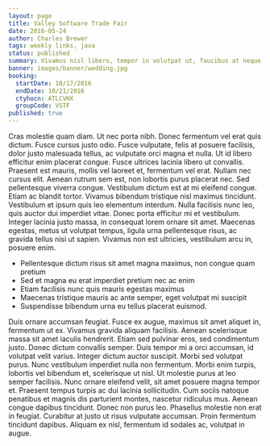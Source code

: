 ```yaml
---
layout: page
title: Valley Software Trade Fair
date: 2016-05-24
author: Charles Brewer
tags: weekly links, java
status: published
summary: Vivamus nisl libero, tempor in volutpat ut, faucibus at neque.
banner: images/banner/wedding.jpg
booking:
  startDate: 10/17/2016
  endDate: 10/21/2016
  ctyhocn: ATLCVHX
  groupCode: VSTF
published: true
---
```

Cras molestie quam diam. Ut nec porta nibh. Donec fermentum vel erat quis dictum. Fusce cursus justo odio. Fusce vulputate, felis at posuere facilisis, dolor justo malesuada tellus, ac vulputate orci magna et nulla. Ut id libero efficitur enim placerat congue. Fusce ultrices lacinia libero ut convallis. Praesent est mauris, mollis vel laoreet et, fermentum vel erat. Nullam nec cursus elit. Aenean rutrum sem est, non lobortis purus placerat nec. Sed pellentesque viverra congue. Vestibulum dictum est at mi eleifend congue.
Etiam ac blandit tortor. Vivamus bibendum tristique nisl maximus tincidunt. Vestibulum et ipsum quis leo elementum interdum. Nulla facilisis nunc leo, quis auctor dui imperdiet vitae. Donec porta efficitur mi et vestibulum. Integer lacinia justo massa, in consequat lorem ornare sit amet. Maecenas egestas, metus ut volutpat tempus, ligula urna pellentesque risus, ac gravida tellus nisi ut sapien. Vivamus non est ultricies, vestibulum arcu in, posuere enim.

* Pellentesque dictum risus sit amet magna maximus, non congue quam pretium
* Sed et magna eu erat imperdiet pretium nec ac enim
* Etiam facilisis nunc quis mauris egestas maximus
* Maecenas tristique mauris ac ante semper, eget volutpat mi suscipit
* Suspendisse bibendum urna eu tellus placerat euismod.

Duis ornare accumsan feugiat. Fusce ex augue, maximus sit amet aliquet in, fermentum ut ex. Vivamus gravida aliquam facilisis. Aenean scelerisque massa sit amet iaculis hendrerit. Etiam sed pulvinar eros, sed condimentum justo. Donec dictum convallis semper. Duis tempor mi a orci accumsan, id volutpat velit varius. Integer dictum auctor suscipit. Morbi sed volutpat purus. Nunc vestibulum imperdiet nulla non fermentum. Morbi enim turpis, lobortis vel bibendum et, scelerisque ut nisl. Ut molestie purus at leo semper facilisis. Nunc ornare eleifend velit, sit amet posuere magna tempor et.
Praesent tempus turpis ac dui lacinia sollicitudin. Cum sociis natoque penatibus et magnis dis parturient montes, nascetur ridiculus mus. Aenean congue dapibus tincidunt. Donec non purus leo. Phasellus molestie non erat in feugiat. Curabitur at justo ut risus vulputate accumsan. Proin fermentum tincidunt dapibus. Aliquam ex nisl, fermentum id sodales ac, volutpat in augue.
